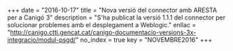 +++
date        = "2016-10-17"
title       = "Nova versió del connector amb ARESTA per a Canigó 3"
description = "S'ha publicat la versió 1.1.1 del connector per solucionar problemes amb el desplegament a Weblogic."
enllac	    = "http://canigo.ctti.gencat.cat/canigo-documentacio-versions-3x-integracio/modul-psgd/"
no_index 	= true
key         = "NOVEMBRE2016"
+++
